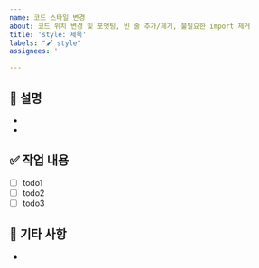 ```yaml
---
name: 코드 스타일 변경
about: 코드 위치 변경 및 포맷팅, 빈 줄 추가/제거, 불필요한 import 제거
title: 'style: 제목'
labels: "🖌 style"
assignees: ''

---
```


## 📃 설명

- 
- 

## ✅ 작업 내용

- [ ] todo1
- [ ] todo2
- [ ] todo3

## 💬 기타 사항

-
